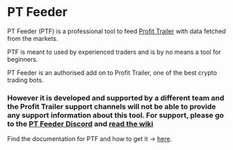 # PT Feeder

PT Feeder (PTF) is a professional tool to feed [Profit Trailer](https://profittrailer.io) with data fetched from the markets. 

PTF is meant to used by experienced traders and is by no means a tool for beginners.

PT Feeder is an authorised add on to Profit Trailer, one of the best crypto trading bots.

### However it is developed and supported by a different team and the Profit Trailer support channels will not be able to provide any support information about this tool. For support, please go to the [PT Feeder Discord](https://discord.gg/MZkaU4U) and [read the wiki](https://github.com/mehtadone/PTFeeder/wiki)

Find the documentation for PTF and how to get it → [here](https://github.com/mehtadone/PTFeeder/wiki).
